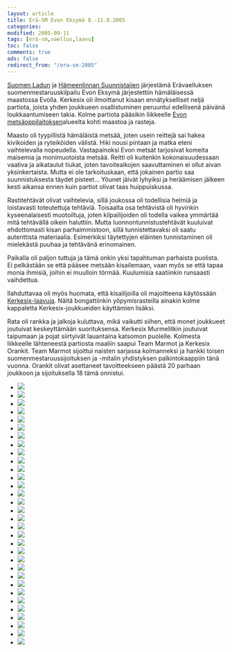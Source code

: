 ```yaml
--- 
layout: article 
title: Erä-SM Evon Eksymä 8.-11.9.2005 
categories: 
modified: 2005-09-11 
tags: [erä-sm,vaellus,laavu]
toc: false 
comments: true 
ads: false 
redirect_from: "/era-sm-2005" 
--- 
```


[Suomen Ladun](http://www.suomenlatu.fi/) ja [Hämeenlinnan
Suunnistajien](http://www.hameenlinnansuunnistajat.fi/) järjestämä
Erävaelluksen suomenmestaruuskilpailu Evon Eksymä järjestettiin
hämäläisessä maastossa Evolla. Kerkesix oli ilmoittanut kisaan
ennätykselliset neljä partiota, joista yhden joukkueen osallistuminen
peruuntui edellisenä päivänä loukkaantumiseen takia. Kolme partiota
pääsikin liikkeelle [Evon
metsäoppilaitoksen](http://www.evo.hamk.fi/)alueelta kohti maastoa ja
rasteja.

Maasto oli tyypillistä hämäläistä metsää, joten usein reittejä sai hakea
kivikoiden ja ryteiköiden välistä. Hiki nousi pintaan ja matka eteni
vaihtelevalla nopeudella. Vastapainoksi Evon metsät tarjosivat komeita
maisemia ja monimuotoista metsää. Reitti oli kuitenkin kokonaisuudessaan
vaativa ja aikataulut tiukat, joten tavoiteaikojen saavuttaminen ei
ollut aivan yksinkertaista. Mutta ei ole tarkoituskaan, että jokainen
partio saa suunnistuksesta täydet pisteet... Yöunet jäivät lyhyiksi ja
heräämisen jälkeen kesti aikansa ennen kuin partiot olivat taas
huippuiskussa.

Rastitehtävät olivat vaihtelevia, sillä joukossa oli todellisia helmiä
ja loistavasti toteutettuja tehtäviä. Toisaalta osa tehtävistä oli
hyvinkin kyseenalaisesti muotoiltuja, joten kilpailijoiden oli todella
vaikea ymmärtää mitä tehtävällä oikein haluttiin. Mutta
luonnontunnistustehtävät kuuluivat ehdottomasti kisan parhaimmistoon,
sillä tunnistettavaksi oli saatu autenttista materiaalia. Esimerkiksi
täytettyjen eläinten tunnistaminen oli mielekästä puuhaa ja tehtävänä
erinomainen.

Paikalla oli paljon tuttuja ja tämä onkin yksi tapahtuman parhaista
puolista. Ei pelkästään se että pääsee metsään kisailemaan, vaan myös se
että tapaa monia ihmisiä, joihin ei muulloin törmää. Kuulumisia
saatiinkin runsaasti vaihdettua.

Ilahduttavaa oli myös huomata, että kisailijoilla oli majoitteena
käytössään [Kerkesix-laavuja](kerkesix-laavu). Näitä bongattiinkin
yöpymisrasteilla ainakin kolme kappaletta Kerkesix-joukkueiden
käyttämien lisäksi.

Rata oli rankka ja jalkoja kuluttava, mikä vaikutti siihen, että monet
joukkueet joutuivat keskeyttämään suorituksensa. Kerkesix Murmelitkin
joutuivat taipumaan ja pojat siirtyivät lauantaina katsomon puolelle.
Kolmesta liikkeelle lähteneestä partiosta maaliin saapui Team Marmot ja
Kerkesix Orankit. Team Marmot sijoittui naisten sarjassa kolmanneksi ja
hankki toisen suomenmestaruussijoituksen ja -mitalin yhdistyksen
palkintokaappiin tänä vuonna. Orankit olivat asettaneet tavoitteekseen
päästä 20 parhaan joukkoon ja sijoituksella 18 tämä onnistui. 

<div class="image-gallery">

-   [![](/Media/Default/ImageGalleries/era-sm-2005/Thumbnails/vaelluserasm2005_01.jpg)](/Media/Default/ImageGalleries/era-sm-2005/vaelluserasm2005_01.jpg)
-   [![](/Media/Default/ImageGalleries/era-sm-2005/Thumbnails/vaelluserasm2005_02b.jpg)](/Media/Default/ImageGalleries/era-sm-2005/vaelluserasm2005_02b.jpg)
-   [![](/Media/Default/ImageGalleries/era-sm-2005/Thumbnails/vaelluserasm2005_03b.jpg)](/Media/Default/ImageGalleries/era-sm-2005/vaelluserasm2005_03b.jpg)
-   [![](/Media/Default/ImageGalleries/era-sm-2005/Thumbnails/vaelluserasm2005_03c.jpg)](/Media/Default/ImageGalleries/era-sm-2005/vaelluserasm2005_03c.jpg)
-   [![](/Media/Default/ImageGalleries/era-sm-2005/Thumbnails/vaelluserasm2005_03d.jpg)](/Media/Default/ImageGalleries/era-sm-2005/vaelluserasm2005_03d.jpg)
-   [![](/Media/Default/ImageGalleries/era-sm-2005/Thumbnails/vaelluserasm2005_04b.jpg)](/Media/Default/ImageGalleries/era-sm-2005/vaelluserasm2005_04b.jpg)
-   [![](/Media/Default/ImageGalleries/era-sm-2005/Thumbnails/vaelluserasm2005_05b.jpg)](/Media/Default/ImageGalleries/era-sm-2005/vaelluserasm2005_05b.jpg)
-   [![](/Media/Default/ImageGalleries/era-sm-2005/Thumbnails/vaelluserasm2005_06b.jpg)](/Media/Default/ImageGalleries/era-sm-2005/vaelluserasm2005_06b.jpg)
-   [![](/Media/Default/ImageGalleries/era-sm-2005/Thumbnails/vaelluserasm2005_07b.jpg)](/Media/Default/ImageGalleries/era-sm-2005/vaelluserasm2005_07b.jpg)
-   [![](/Media/Default/ImageGalleries/era-sm-2005/Thumbnails/vaelluserasm2005_09b.jpg)](/Media/Default/ImageGalleries/era-sm-2005/vaelluserasm2005_09b.jpg)
-   [![](/Media/Default/ImageGalleries/era-sm-2005/Thumbnails/vaelluserasm2005_10b.jpg)](/Media/Default/ImageGalleries/era-sm-2005/vaelluserasm2005_10b.jpg)
-   [![](/Media/Default/ImageGalleries/era-sm-2005/Thumbnails/vaelluserasm2005_11b.jpg)](/Media/Default/ImageGalleries/era-sm-2005/vaelluserasm2005_11b.jpg)
-   [![](/Media/Default/ImageGalleries/era-sm-2005/Thumbnails/vaelluserasm2005_12b.jpg)](/Media/Default/ImageGalleries/era-sm-2005/vaelluserasm2005_12b.jpg)
-   [![](/Media/Default/ImageGalleries/era-sm-2005/Thumbnails/vaelluserasm2005_13b.jpg)](/Media/Default/ImageGalleries/era-sm-2005/vaelluserasm2005_13b.jpg)
-   [![](/Media/Default/ImageGalleries/era-sm-2005/Thumbnails/vaelluserasm2005_13c.jpg)](/Media/Default/ImageGalleries/era-sm-2005/vaelluserasm2005_13c.jpg)
-   [![](/Media/Default/ImageGalleries/era-sm-2005/Thumbnails/vaelluserasm2005_13d.jpg)](/Media/Default/ImageGalleries/era-sm-2005/vaelluserasm2005_13d.jpg)
-   [![](/Media/Default/ImageGalleries/era-sm-2005/Thumbnails/vaelluserasm2005_13e.jpg)](/Media/Default/ImageGalleries/era-sm-2005/vaelluserasm2005_13e.jpg)
-   [![](/Media/Default/ImageGalleries/era-sm-2005/Thumbnails/vaelluserasm2005_15b.jpg)](/Media/Default/ImageGalleries/era-sm-2005/vaelluserasm2005_15b.jpg)
-   [![](/Media/Default/ImageGalleries/era-sm-2005/Thumbnails/vaelluserasm2005_16b.jpg)](/Media/Default/ImageGalleries/era-sm-2005/vaelluserasm2005_16b.jpg)
-   [![](/Media/Default/ImageGalleries/era-sm-2005/Thumbnails/vaelluserasm2005_17b.jpg)](/Media/Default/ImageGalleries/era-sm-2005/vaelluserasm2005_17b.jpg)
-   [![](/Media/Default/ImageGalleries/era-sm-2005/Thumbnails/vaelluserasm2005_17c.jpg)](/Media/Default/ImageGalleries/era-sm-2005/vaelluserasm2005_17c.jpg)
-   [![](/Media/Default/ImageGalleries/era-sm-2005/Thumbnails/vaelluserasm2005_17d.jpg)](/Media/Default/ImageGalleries/era-sm-2005/vaelluserasm2005_17d.jpg)
-   [![](/Media/Default/ImageGalleries/era-sm-2005/Thumbnails/vaelluserasm2005_18a.jpg)](/Media/Default/ImageGalleries/era-sm-2005/vaelluserasm2005_18a.jpg)
-   [![](/Media/Default/ImageGalleries/era-sm-2005/Thumbnails/vaelluserasm2005_18b.jpg)](/Media/Default/ImageGalleries/era-sm-2005/vaelluserasm2005_18b.jpg)
-   [![](/Media/Default/ImageGalleries/era-sm-2005/Thumbnails/vaelluserasm2005_24d.jpg)](/Media/Default/ImageGalleries/era-sm-2005/vaelluserasm2005_24d.jpg)
-   [![](/Media/Default/ImageGalleries/era-sm-2005/Thumbnails/vaelluserasm2005_24e.jpg)](/Media/Default/ImageGalleries/era-sm-2005/vaelluserasm2005_24e.jpg)
-   [![](/Media/Default/ImageGalleries/era-sm-2005/Thumbnails/vaelluserasm2005_24f.jpg)](/Media/Default/ImageGalleries/era-sm-2005/vaelluserasm2005_24f.jpg)
-   [![](/Media/Default/ImageGalleries/era-sm-2005/Thumbnails/vaelluserasm2005_25b.jpg)](/Media/Default/ImageGalleries/era-sm-2005/vaelluserasm2005_25b.jpg)
-   [![](/Media/Default/ImageGalleries/era-sm-2005/Thumbnails/vaelluserasm2005_25c.jpg)](/Media/Default/ImageGalleries/era-sm-2005/vaelluserasm2005_25c.jpg)
-   [![](/Media/Default/ImageGalleries/era-sm-2005/Thumbnails/vaelluserasm2005_26a.jpg)](/Media/Default/ImageGalleries/era-sm-2005/vaelluserasm2005_26a.jpg)
-   [![](/Media/Default/ImageGalleries/era-sm-2005/Thumbnails/vaelluserasm2005_26b.jpg)](/Media/Default/ImageGalleries/era-sm-2005/vaelluserasm2005_26b.jpg)
-   [![](/Media/Default/ImageGalleries/era-sm-2005/Thumbnails/vaelluserasm2005_27.jpg)](/Media/Default/ImageGalleries/era-sm-2005/vaelluserasm2005_27.jpg)

</div>
